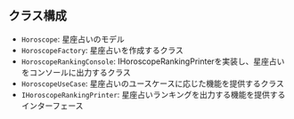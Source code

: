 ## クラス構成

- `Horoscope`: 星座占いのモデル
- `HoroscopeFactory`: 星座占いを作成するクラス
- `HoroscopeRankingConsole`: IHoroscopeRankingPrinterを実装し、星座占いをコンソールに出力するクラス
- `HoroscopeUseCase`: 星座占いのユースケースに応じた機能を提供するクラス
- `IHoroscopeRankingPrinter`: 星座占いランキングを出力する機能を提供するインターフェース
